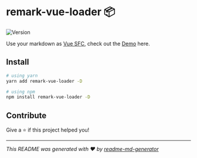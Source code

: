 # remark-vue-loader 📦

![Version](https://img.shields.io/badge/version-0.1.0-blue.svg?cacheSeconds=2592000)

Use your markdown as [Vue SFC](https://vue-loader.vuejs.org/spec.html), check out the [Demo](https://stoic-mestorf-843a7b.netlify.com) here.

## Install

```sh
# using yarn
yarn add remark-vue-loader -D

# using npm
npm install remark-vue-loader -D
```

## Contribute

Give a ⭐️ if this project helped you!

***
_This README was generated with ❤️ by [readme-md-generator](https://github.com/kefranabg/readme-md-generator)_
